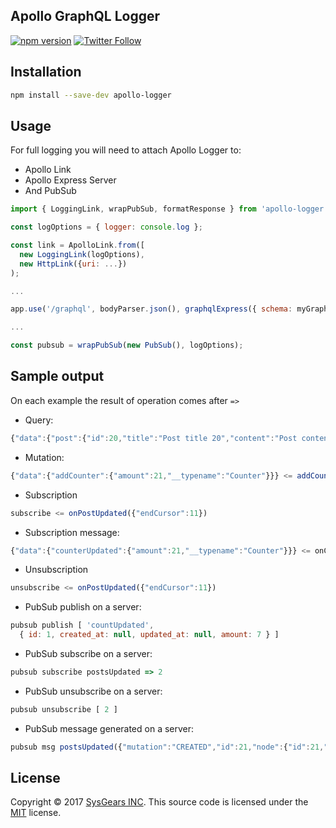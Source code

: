 ## Apollo GraphQL Logger

[![npm version](https://badge.fury.io/js/apollo-logger.svg)](https://badge.fury.io/js/apollo-logger) 
[![Twitter Follow](https://img.shields.io/twitter/follow/sysgears.svg?style=social)](https://twitter.com/sysgears)

## Installation

```bash
npm install --save-dev apollo-logger
```

## Usage

For full logging you will need to attach Apollo Logger to:
- Apollo Link
- Apollo Express Server
- And PubSub

``` js
import { LoggingLink, wrapPubSub, formatResponse } from 'apollo-logger';

const logOptions = { logger: console.log };

const link = ApolloLink.from([
  new LoggingLink(logOptions),
  new HttpLink({uri: ...})
);

...

app.use('/graphql', bodyParser.json(), graphqlExpress({ schema: myGraphQLSchema, formatResponse: formatResponse.bind(logOptions) });

...

const pubsub = wrapPubSub(new PubSub(), logOptions);
```

## Sample output

On each example the result of operation comes after `=>`

- Query:
``` js
{"data":{"post":{"id":20,"title":"Post title 20","content":"Post content 20","__typename":"Post","comments":[{"id":39,"content":"Comment title 1 for post 20","__typename":"Comment"},{"id":40,"content":"Comment title 2 for post 20","__typename":"Comment"}]}}} <= post({"id":"20"})
```

- Mutation:
``` js
{"data":{"addCounter":{"amount":21,"__typename":"Counter"}}} <= addCounter({"amount":1})
```

- Subscription
``` js
subscribe <= onPostUpdated({"endCursor":11})
```

- Subscription message:
``` js
{"data":{"counterUpdated":{"amount":21,"__typename":"Counter"}}} <= onCounterUpdated
```

- Unsubscription
``` js
unsubscribe <= onPostUpdated({"endCursor":11})
```

- PubSub publish on a server:
``` js
pubsub publish [ 'countUpdated',
  { id: 1, created_at: null, updated_at: null, amount: 7 } ]
```

- PubSub subscribe on a server:
``` js
pubsub subscribe postsUpdated => 2
```

- PubSub unsubscribe on a server:
``` js
pubsub unsubscribe [ 2 ]
```

- PubSub message generated on a server:
``` js
pubsub msg postsUpdated({"mutation":"CREATED","id":21,"node":{"id":21,"title":"New post 1"}})
```

## License
Copyright © 2017 [SysGears INC]. This source code is licensed under the [MIT] license.

[MIT]: LICENSE
[SysGears INC]: http://sysgears.com
